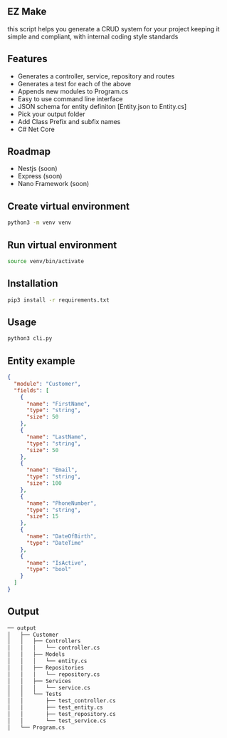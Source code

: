 ## EZ Make

this script helps you generate a CRUD system for your project keeping it simple and compliant,
with internal coding style standards

## Features

- Generates a controller, service, repository and routes
- Generates a test for each of the above
- Appends new modules to Program.cs
- Easy to use command line interface
- JSON schema for entity definiton [Entity.json to Entity.cs]
- Pick your output folder
- Add Class Prefix and subfix names
- C# Net Core 

## Roadmap

- Nestjs (soon)
- Express (soon)
- Nano Framework (soon)

## Create virtual environment

```bash
python3 -m venv venv
```

## Run virtual environment

```bash
source venv/bin/activate
```

## Installation

```bash
pip3 install -r requirements.txt
```

## Usage

```bash
python3 cli.py
```

## Entity example

```json
{
  "module": "Customer",
  "fields": [
    {
      "name": "FirstName",
      "type": "string",
      "size": 50
    },
    {
      "name": "LastName",
      "type": "string",
      "size": 50
    },
    {
      "name": "Email",
      "type": "string",
      "size": 100
    },
    {
      "name": "PhoneNumber",
      "type": "string",
      "size": 15
    },
    {
      "name": "DateOfBirth",
      "type": "DateTime"
    },
    {
      "name": "IsActive",
      "type": "bool"
    }
  ]
}

```

## Output

```bash
── output
│   ├── Customer
│   │   ├── Controllers
│   │   │   └── controller.cs
│   │   ├── Models
│   │   │   └── entity.cs
│   │   ├── Repositories
│   │   │   └── repository.cs
│   │   ├── Services
│   │   │   └── service.cs
│   │   └── Tests
│   │       ├── test_controller.cs
│   │       ├── test_entity.cs
│   │       ├── test_repository.cs
│   │       └── test_service.cs
│   └── Program.cs
```